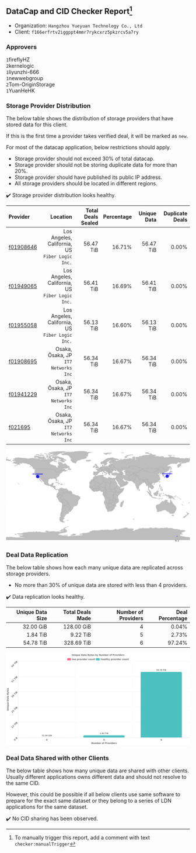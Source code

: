 ## DataCap and CID Checker Report[^1]
 - Organization: `Hangzhou Yueyuan Technology Co., Ltd`
 - Client: `f166erfrtv2iggppt4mmr7rykcxrz5pkzrcv5a7ry`
### Approvers
`1`fireflyHZ<br/>`2`kernelogic<br/>`1`liyunzhi-666<br/>`1`newwebgroup<br/>`2`Tom-OriginStorage<br/>`1`YuanHeHK

### Storage Provider Distribution
The below table shows the distribution of storage providers that have stored data for this client.

If this is the first time a provider takes verified deal, it will be marked as `new`.

For most of the datacap application, below restrictions should apply.
 - Storage provider should not exceed 30% of total datacap.
 - Storage provider should not be storing duplicate data for more than 20%.
 - Storage provider should have published its public IP address.
 - All storage providers should be located in different regions.

✔️ Storage provider distribution looks healthy.

| Provider                                              |                                           Location | Total Deals Sealed | Percentage | Unique Data | Duplicate Deals |
| :---------------------------------------------------- | -------------------------------------------------: | -----------------: | ---------: | ----------: | --------------: |
| [f01908646](https://filfox.info/en/address/f01908646) | Los Angeles, California, US<br/>`Fiber Logic Inc.` |          56.47 TiB |     16.71% |   56.47 TiB |           0.00% |
| [f01949065](https://filfox.info/en/address/f01949065) | Los Angeles, California, US<br/>`Fiber Logic Inc.` |          56.41 TiB |     16.69% |   56.41 TiB |           0.00% |
| [f01955058](https://filfox.info/en/address/f01955058) | Los Angeles, California, US<br/>`Fiber Logic Inc.` |          56.13 TiB |     16.60% |   56.13 TiB |           0.00% |
| [f01908695](https://filfox.info/en/address/f01908695) |            Osaka, Ōsaka, JP<br/>`IT7 Networks Inc` |          56.34 TiB |     16.67% |   56.34 TiB |           0.00% |
| [f01941229](https://filfox.info/en/address/f01941229) |            Osaka, Ōsaka, JP<br/>`IT7 Networks Inc` |          56.34 TiB |     16.67% |   56.34 TiB |           0.00% |
| [f021695](https://filfox.info/en/address/f021695)     |            Osaka, Ōsaka, JP<br/>`IT7 Networks Inc` |          56.34 TiB |     16.67% |   56.34 TiB |           0.00% |

![Provider Distribution](https://raw.githubusercontent.com/data-preservation-programs/filplus-checker-assets/main/filecoin-project/filecoin-plus-large-datasets/issues/1349/1675111490454.png)
### Deal Data Replication
The below table shows how each many unique data are replicated across storage providers.
- No more than 30% of unique data are stored with less than 4 providers.

✔️ Data replication looks healthy.

| Unique Data Size | Total Deals Made | Number of Providers | Deal Percentage |
| ---------------: | ---------------: | ------------------: | --------------: |
|        32.00 GiB |       128.00 GiB |                   4 |           0.04% |
|         1.84 TiB |         9.22 TiB |                   5 |           2.73% |
|        54.78 TiB |       328.69 TiB |                   6 |          97.24% |

![Replication Distribution](https://raw.githubusercontent.com/data-preservation-programs/filplus-checker-assets/main/filecoin-project/filecoin-plus-large-datasets/issues/1349/1675111491272.png)
### Deal Data Shared with other Clients
The below table shows how many unique data are shared with other clients.
Usually different applications owns different data and should not resolve to the same CID.

However, this could be possible if all below clients use same software to prepare for the exact same dataset or they belong to a series of LDN applications for the same dataset.

✔️ No CID sharing has been observed.

[^1]: To manually trigger this report, add a comment with text `checker:manualTrigger`
